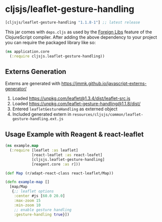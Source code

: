 # cljsjs/leaflet-gesture-handling

[](dependency)
```clojure
[cljsjs/leaflet-gesture-handling "1.1.8-1"] ;; latest release
```
[](/dependency)

This jar comes with `deps.cljs` as used by the [Foreign Libs][flibs] feature
of the ClojureScript compiler. After adding the above dependency to your project
you can require the packaged library like so:

```clojure
(ns application.core
  (:require cljsjs.leaflet-gesture-handling))
```

## Externs Generation

Externs are generated with https://jmmk.github.io/javascript-externs-generator/

1. Loaded https://unpkg.com/leaflet@1.3.4/dist/leaflet-src.js
2. Loaded https://unpkg.com/leaflet-gesture-handling@1.1.8/dist/
3. Entered `leafletGestureHandling` as externed object
4. Included generated extern in `resources/cljsjs/common/leaflet-gesture-handling.ext.js`

## Usage Example with Reagent & react-leaflet

```clojure
(ns example.map
  (:require [leaflet :as leaflet]
            [react-leaflet :as react-leafet]
            [cljsjs.leaflet-gesture-handling]
            [reagent.core :as r]))

(def Map (r/adapt-react-class react-leaflet/Map))

(defn example-map []
  [map/Map
   {;; leaflet options
    :center #js [60.0 20.0]
    :max-zoom 15
    :min-zoom 10
    ;; enable gesture handling
    :gesture-handling true}])
```

[flibs]: https://clojurescript.org/reference/packaging-foreign-deps
